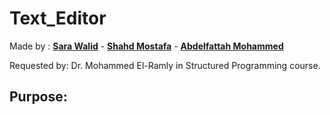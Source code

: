 # Text_Editor
Made by : [**Sara Walid**](https://github.com/sarawalid99) - [**Shahd Mostafa**](https://github.com/ShahdMostafa30) - [**Abdelfattah Mohammed**](https://github.com/Abd-Elfattah5)

Requested by:  Dr. Mohammed El-Ramly in Structured Programming course.

Purpose: 
----------------------
